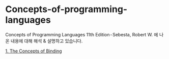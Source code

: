 # Concepts-of-programming-languages

Concepts of Programming Languages 11th Edition - Sebesta, Robert W. 에 나온 내용에 대해 해석 &amp; 설명하고 있습니다.

[1. The Concepts of Binding](the%20concepts%20of%20binding.md)
